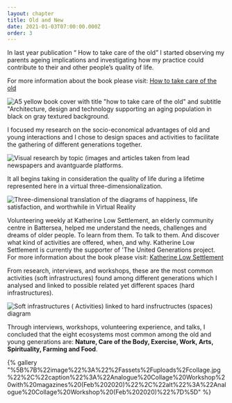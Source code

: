 ```yaml
---
layout: chapter
title: Old and New
date: 2021-01-03T07:00:00.000Z
order: 3
---
```

In last year publication “ How to take care of the old” I started observing my parents ageing implications and investigating how my practice could contribute to their and other people’s quality of life.

For more information about the book please visit: [How to take care of the old](https://adalbertolonardi.com/projects/take-care-of-the-old/)

![A5 yellow book cover with title "how to take care of the old" and subtitle "Architecture, design and technology supporting an aging population in black on gray textured background.](/assets/uploads/old_desktop.jpg "How to take care of the old (2019)")

I focused my research on the socio-economical advantages of old and young interactions and I chose to design spaces and activities to facilitate the gathering of different generations together.

![Visual research by topic (images and articles taken from lead newspapers and avantguarde platforms.](/assets/uploads/research1.jpg "Visual research by topic (images and articles taken from lead newspapers and avantguarde platforms.")

It all begins taking in consideration the quality of life during a lifetime represented here in a virtual three-dimensionalization. 

![Three-dimensional translation of the diagrams of happiness, life satisfaction, and worthwhile in Virtual Reality](/assets/uploads/diagram.jpg "Three-dimensional translation of the diagrams of happiness, life satisfaction, and worthwhile in Virtual Reality")

Volunteering weekly at Katherine Low Settlement, an elderly community centre in Battersea, helped me understand the needs, challenges and dreams of older people. To learn from them. To talk to them. And discover what kind of activities are offered, when, and why. Katherine Low Settlement is currently the supporter of 'The United Generations project. For more information about the book please visit: [](https://adalbertolonardi.com/projects/take-care-of-the-old/)[Katherine Low Settlement](https://www.klsettlement.org.uk/)

[](https://adalbertolonardi.com/projects/take-care-of-the-old/)From research, interviews, and workshops, these are the most common activities (soft infrastructures) found among different generations which I analysed and linked to possible related yet different spaces (hard infrastructures). 

![Soft infrastructures ( Activities) linked to hard insfructructes (spaces) diagram](/assets/uploads/activities-diagram1.jpg "Soft infrastructures ( Activities) linked to hard insfructructes (spaces) diagram")

Through interviews, workshops, volunteering experience, and talks, I concluded that the eight ecosystems most common among the old and young generations are: 
**Nature, Care of the Body, Exercise, Work, Arts, Spirituality, Farming and Food**.

{% gallery "%5B%7B%22image%22%3A%22%2Fassets%2Fuploads%2Fcollage.jpg%22%2C%22caption%22%3A%22Analogue%20Collage%20Workshop%20with%20magazines%20(Feb%202020)%22%2C%22alt%22%3A%22Analogue%20Collage%20Workshop%20(Feb%202020)%22%7D%5D" %}